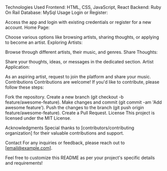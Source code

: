 Technologies Used
Frontend: HTML, CSS, JavaScript, React
Backend: Ruby On Rail
Database: MySql
Usage
Login or Register:

Access the app and login with existing credentials or register for a new account.
Home Page:

Choose various options like browsing artists, sharing thoughts, or applying to become an artist.
Exploring Artists:

Browse through different artists, their music, and genres.
Share Thoughts:

Share your thoughts, ideas, or messages in the dedicated section.
Artist Application:

As an aspiring artist, request to join the platform and share your music.
Contributions
Contributions are welcome! If you'd like to contribute, please follow these steps:

Fork the repository.
Create a new branch (git checkout -b feature/awesome-feature).
Make changes and commit (git commit -am 'Add awesome feature').
Push the changes to the branch (git push origin feature/awesome-feature).
Create a Pull Request.
License
This project is licensed under the MIT License.

Acknowledgments
Special thanks to [contributors/contributing organization] for their valuable contributions and support.

Contact
For any inquiries or feedback, please reach out to [email@example.com].

Feel free to customize this README as per your project's specific details and requirements!
